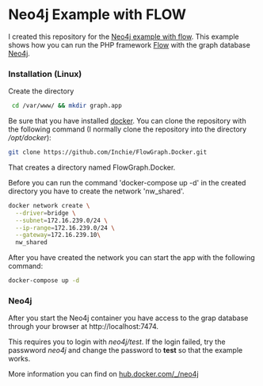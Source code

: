 # Neo4j Example with FLOW

I created this repository for the [Neo4j example with flow](https://github.com/Inchie/FlowGraph.Neo4jExample). 
This example shows how you can run the PHP framework [Flow](https://flow.neos.io) with the graph 
database [Neo4j](https://neo4j.com/).  

### Installation (Linux)

Create the directory 

```bash
 cd /var/www/ && mkdir graph.app
```

Be sure that you have installed [docker](https://docs.docker.com/install/). 
You can clone the repository with the following command (I normally clone the repository 
into the directory */opt/docker*):

```bash
git clone https://github.com/Inchie/FlowGraph.Docker.git
```

That creates a directory named FlowGraph.Docker. 

Before you can run the command 'docker-compose up -d' in the created directory you have
 to create the network 'nw_shared'.

```bash
docker network create \
  --driver=bridge \
  --subnet=172.16.239.0/24 \
  --ip-range=172.16.239.0/24 \
  --gateway=172.16.239.10\
  nw_shared
```

After you have created the network you can start the app with the following command:

```bash
docker-compose up -d
```

### Neo4j

After you start the Neo4j container you have access to the grap database through your browser 
at http://localhost:7474.

This requires you to login with *neo4j/test*. If the login failed, try the passwword 
*neo4j* and change the password to **test** so that the example works. 

More information you can find on [hub.docker.com/_/neo4j](https://hub.docker.com/_/neo4j/) 






    
